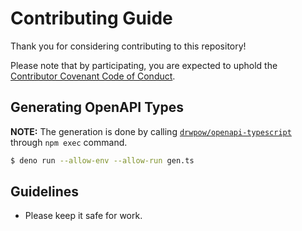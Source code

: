 # Contributing Guide

Thank you for considering contributing to this repository!

Please note that by participating, you are expected to uphold the [Contributor Covenant Code of Conduct](CODE_OF_CONDUCT.md).

## Generating OpenAPI Types

**NOTE:** The generation is done by calling [`drwpow/openapi-typescript`](https://github.com/drwpow/openapi-typescript) through `npm exec` command.

```bash
$ deno run --allow-env --allow-run gen.ts
```

## Guidelines

* Please keep it safe for work.
